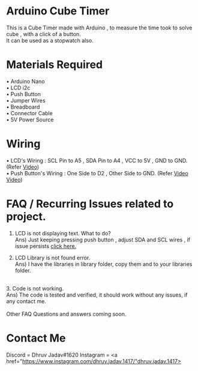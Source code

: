 # Arduino Cube Timer

This is a Cube Timer made with Arduino , to measure the time took to solve cube , with a click of a button.
<BR>
It can be used as a stopwatch also.
<br>
# Materials Required <br>
• Arduino Nano<br>
• LCD i2c<br>
• Push Button<br>
• Jumper Wires<br>
• Breadboard<br>
• Connector Cable <br>
• 5V Power Source<br>

# Wiring 
• LCD's Wiring : SCL Pin to A5 , SDA Pin to A4 , VCC to 5V , GND to GND. (Refer  <a href="">Video</a>)<br>
• Push Button's Wiring : One Side to D2 , Other Side to GND. (Refer <a href="">Video</a> <a href="">Video</a>)<br>
 # FAQ / Recurring Issues related to project.
 
 1. LCD is not displaying text. What to do?<br>
 Ans) Just keeping pressing push button , adjust SDA and SCL wires , if issue persists <a href="https://forum.arduino.cc/t/i2c-lcd-doesnt-display-text-solved/600002">click here.</a> <br>

 2. LCD Library is not found error.<br>
 Ans) I have the libraries in library folder, copy them and to your libraries folder.
 <br>
 3. Code is not working.<br>
 Ans) The code is tested and verified, it should work without any issues, if any contact me.<br>
 <br>
 Other FAQ Questions and answers coming soon.
 
 # Contact Me
 Discord = Dhruv Jadav#1620
 Instagram = <a href="https://www.instagram.com/dhruv.jadav.1417/"dhruv.jadav.1417></a>

